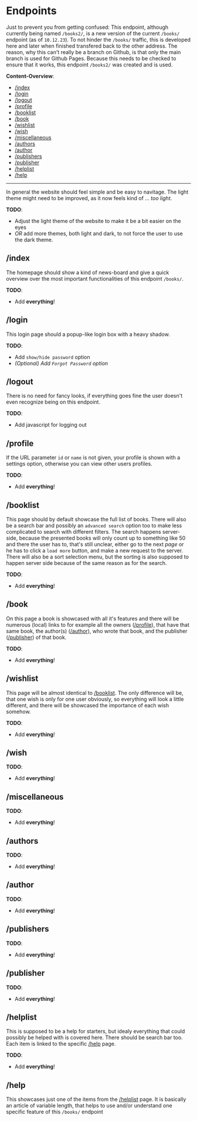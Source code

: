 # Endpoints

Just to prevent you from getting confused: This endpoint, although currently being named `/books2/`, is a new version of the current `/books/` endpoint (as of `10.12.23`). To not hinder the `/books/` traffic, this is developed here and later when finished transfered back to the other address. The reason, why this can't really be a branch on Github, is that only the main branch is used for Github Pages. Because this needs to be checked to ensure that it works, this endpoint `/books2/` was created and is used.

__Content-Overview__:

- [/index](#index)
- [/login](#login)
- [/logout](#logout)
- [/profile](#profile)
- [/booklist](#booklist)
- [/book](#book)
- [/wishlist](#wishlist)
- [/wish](#wish)
- [/miscellaneous](#miscellaneous)
- [/authors](#authors)
- [/author](#author)
- [/publishers](#publishers)
- [/publisher](#publisher)
- [/helplist](#helplist)
- [/help](#help)

---

In general the website should feel simple and be easy to navitage. The light theme might need to be improved, as it now feels kind of ... _too light_.

**TODO**:

- Adjust the light theme of the website to make it be a bit easier on the eyes
- _OR_ add more themes, both light and dark, to not force the user to use the dark theme.

## /index

The homepage should show a kind of news-board and give a quick overview over the most important functionalities of this endpoint `/books/`.

**TODO**:

- Add __everything__!

## /login

This login page should a popup-like login box with a heavy shadow.

**TODO**:

- Add `show/hide password` option
- _(Optional) Add `Forgot Password` option_

## /logout

There is no need for fancy looks, if everything goes fine the user doesn't even recognize being on this endpoint.

**TODO**:

- Add javascript for logging out

## /profile

If the URL parameter `id` or `name` is not given, your profile is shown with a settings option, otherwise you can view other users profiles.

**TODO**:

- Add __everything__!

## /booklist

This page should by default showcase the full list of books. There will also be a search bar and possibly an `advanced search` option too to make less complicated to search with different filters. The search happens server-side, because the presented books will only count up to something like 50 and there the user has to, that's still unclear, either go to the next _page_ or he has to click a `load more` button, and make a new request to the server. There will also be a sort selection menu, but the sorting is also supposed to happen server side because of the same reason as for the search.

**TODO**:

- Add __everything__!

## /book

On this page a book is showcased with all it's features and there will be numerous (local) links to for example all the owners ([/profile](#profile)), that have that same book, the author(s) ([/author](#author)), who wrote that book, and the publisher ([/publisher](#publisher)) of that book.

**TODO**:

- Add __everything__!

## /wishlist

This page will be almost identical to [/booklist](#booklist). The only difference will be, that one wish is only for one user obviously, so everything will look a little different, and there will be showcased the importance of each wish somehow.

**TODO**:

- Add __everything__!

## /wish

**TODO**:

- Add __everything__!

## /miscellaneous

**TODO**:

- Add __everything__!

## /authors

**TODO**:

- Add __everything__!

## /author

**TODO**:

- Add __everything__!

## /publishers

**TODO**:

- Add __everything__!

## /publisher

**TODO**:

- Add __everything__!

## /helplist

This is supposed to be a help for starters, but idealy everything that could possibly be helped with is covered here. There should be search bar too. Each item is linked to the specific [/help](#help) page.

**TODO**:

- Add __everything__!

## /help

This showcases just one of the items from the [/helplist](#helplist) page. It is basically an article of variable length, that helps to use and/or understand one specific feature of this `/books/` endpoint
